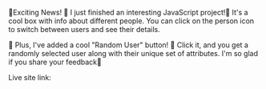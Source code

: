 🎉Exciting News! 🎉
I just finished an interesting JavaScript project!🚀
It's a cool box with info about different people. You can click on the person icon to switch between users and see their details.

🔀 Plus, I've added a cool "Random User" button! 🎲 Click it, and you get a randomly selected user along with their unique set of attributes.
I'm so glad if you share your feedback🙏

Live site link: 
